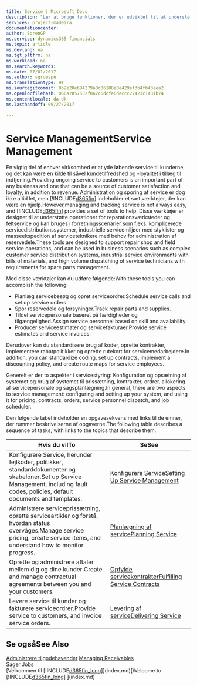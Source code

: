 ```yaml
---
title: Service | Microsoft Docs
description: "Lær at bruge funktioner, der er udviklet til at understøtte reparations- og teknisk service-handlinger."
services: project-madeira
documentationcenter: 
author: SorenGP
ms.service: dynamics365-financials
ms.topic: article
ms.devlang: na
ms.tgt_pltfrm: na
ms.workload: na
ms.search.keywords: 
ms.date: 07/01/2017
ms.author: sgroespe
ms.translationtype: HT
ms.sourcegitcommit: 8b2e20e694279a8c06188e0e429ef3b4fb43aea2
ms.openlocfilehash: 066a2857532f062c6dcfe6deccc27423c1431b74
ms.contentlocale: da-dk
ms.lasthandoff: 09/27/2017

---
```

# <a name="service-management"></a><span data-ttu-id="d3524-103">Service Management</span><span class="sxs-lookup"><span data-stu-id="d3524-103">Service Management</span></span>
<span data-ttu-id="d3524-104">En vigtig del af enhver virksomhed er at yde løbende service til kunderne, og det kan være en kilde til såvel kundetilfredshed og -loyalitet i tillæg til indtjening.</span><span class="sxs-lookup"><span data-stu-id="d3524-104">Providing ongoing service to customers is an important part of any business and one that can be a source of customer satisfaction and loyalty, in addition to revenue.</span></span> <span data-ttu-id="d3524-105">Administration og sporing af service er dog ikke altid let, men [!INCLUDE[d365fin](includes/d365fin_md.md)] indeholder et sæt værktøjer, der kan være en hjælp.</span><span class="sxs-lookup"><span data-stu-id="d3524-105">However,managing and tracking service is not always easy, and [!INCLUDE[d365fin](includes/d365fin_md.md)] provides a set of tools to help.</span></span> <span data-ttu-id="d3524-106">Disse værktøjer er designet til at understøtte operationer for reparationsværksteder og feltservice og kan bruges i forretningsscenarier som f.eks. komplicerede servicedistributionssystemer, industrielle servicemiljøer med styklister og masseekspedition af serviceteknikere med behov for administration af reservedele.</span><span class="sxs-lookup"><span data-stu-id="d3524-106">These tools are designed to support repair shop and field service operations, and can be used in business scenarios such as complex customer service distribution systems, industrial service environments with bills of materials, and high volume dispatching of service technicians with requirements for spare parts management.</span></span>  

 <span data-ttu-id="d3524-107">Med disse værktøjer kan du udføre følgende:</span><span class="sxs-lookup"><span data-stu-id="d3524-107">With these tools you can accomplish the following:</span></span>  

* <span data-ttu-id="d3524-108">Planlæg servicebesøg og opret serviceordrer.</span><span class="sxs-lookup"><span data-stu-id="d3524-108">Schedule service calls and set up service orders.</span></span>  
* <span data-ttu-id="d3524-109">Spor reservedele og forsyninger.</span><span class="sxs-lookup"><span data-stu-id="d3524-109">Track repair parts and supplies.</span></span>  
* <span data-ttu-id="d3524-110">Tildel servicepersonale baseret på færdigheder og tilgængelighed.</span><span class="sxs-lookup"><span data-stu-id="d3524-110">Assign service personnel based on skill and availability.</span></span>  
* <span data-ttu-id="d3524-111">Producer serviceestimater og servicefakturaer.</span><span class="sxs-lookup"><span data-stu-id="d3524-111">Provide service estimates and service invoices.</span></span>  

<span data-ttu-id="d3524-112">Derudover kan du standardisere brug af koder, oprette kontrakter, implementere rabatpolitikker og oprette rutekort for servicemedarbejdere.</span><span class="sxs-lookup"><span data-stu-id="d3524-112">In addition, you can standardize coding, set up contracts, implement a discounting policy, and create route maps for service employees.</span></span>  

<span data-ttu-id="d3524-113">Generelt er der to aspekter i servicestyring: Konfiguration og opsætning af systemet og brug af systemet til prissætning, kontrakter, ordrer, allokering af servicepersonale og sagsplanlægning.</span><span class="sxs-lookup"><span data-stu-id="d3524-113">In general, there are two aspects to service management: configuring and setting up your system, and using it for pricing, contracts, orders, service personnel dispatch, and job scheduler.</span></span>  

<span data-ttu-id="d3524-114">Den følgende tabel indeholder en opgavesekvens med links til de emner, der rummer beskrivelserne af opgaverne.</span><span class="sxs-lookup"><span data-stu-id="d3524-114">The following table describes a sequence of tasks, with links to the topics that describe them.</span></span>   

|<span data-ttu-id="d3524-115">**Hvis du vil**</span><span class="sxs-lookup"><span data-stu-id="d3524-115">**To**</span></span>|<span data-ttu-id="d3524-116">**Se**</span><span class="sxs-lookup"><span data-stu-id="d3524-116">**See**</span></span>|  
|------------|-------------|  
|<span data-ttu-id="d3524-117">Konfigurere Service, herunder fejlkoder, politikker, standarddokumenter og skabeloner.</span><span class="sxs-lookup"><span data-stu-id="d3524-117">Set up Service Management, including fault codes, policies, default documents and templates.</span></span>|[<span data-ttu-id="d3524-118">Konfigurere Service</span><span class="sxs-lookup"><span data-stu-id="d3524-118">Setting Up Service Management</span></span>](service-setup-service.md)|  
|<span data-ttu-id="d3524-119">Administrere serviceprissætning, oprette serviceartikler og forstå, hvordan status overvåges.</span><span class="sxs-lookup"><span data-stu-id="d3524-119">Manage service pricing, create service items, and understand how to monitor progress.</span></span>|[<span data-ttu-id="d3524-120">Planlægning af service</span><span class="sxs-lookup"><span data-stu-id="d3524-120">Planning Service</span></span>](service-plan-service.md)|  
|<span data-ttu-id="d3524-121">Oprette og administrere aftaler mellem dig og dine kunder.</span><span class="sxs-lookup"><span data-stu-id="d3524-121">Create and manage contractual agreements between you and your customers.</span></span>|[<span data-ttu-id="d3524-122">Opfylde servicekontrakter</span><span class="sxs-lookup"><span data-stu-id="d3524-122">Fulfilling Service Contracts</span></span>](service-fulfill-service-contracts.md)|  
|<span data-ttu-id="d3524-123">Levere service til kunder og fakturere serviceordrer.</span><span class="sxs-lookup"><span data-stu-id="d3524-123">Provide service to customers, and invoice service orders.</span></span>|[<span data-ttu-id="d3524-124">Levering af service</span><span class="sxs-lookup"><span data-stu-id="d3524-124">Delivering Service</span></span>](service-deliver-service.md)|  

## <a name="see-also"></a><span data-ttu-id="d3524-125">Se også</span><span class="sxs-lookup"><span data-stu-id="d3524-125">See Also</span></span>  
<span data-ttu-id="d3524-126">[Administrere tilgodehavender](receivables-manage-receivables.md) </span><span class="sxs-lookup"><span data-stu-id="d3524-126">[Managing Receivables](receivables-manage-receivables.md) </span></span>  
<span data-ttu-id="d3524-127">[Sager](projects-how-create-jobs.md) </span><span class="sxs-lookup"><span data-stu-id="d3524-127">[Jobs](projects-how-create-jobs.md) </span></span>  
<span data-ttu-id="d3524-128">[Velkommen til [!INCLUDE[d365fin_long](includes/d365fin_long_md.md)]](index.md)</span><span class="sxs-lookup"><span data-stu-id="d3524-128">[Welcome to [!INCLUDE[d365fin_long](includes/d365fin_long_md.md)] ](index.md)</span></span>

